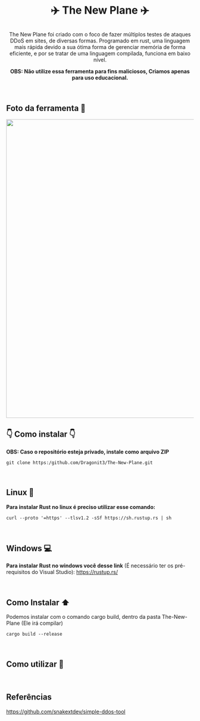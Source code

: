 # <p align = "center"> ✈️ The New Plane ✈️ </p>
<p align = "center"> The New Plane foi criado com o foco de fazer múltiplos testes de ataques DDoS em sites, de diversas formas. Programado em rust, uma linguagem mais rápida devido a sua ótima forma de gerenciar memória de forma eficiente, e por se tratar de uma linguagem compilada, funciona em baixo nível. </p>

**<p align = "center"> OBS: Não utilize essa ferramenta para fins maliciosos, Criamos apenas para uso educacional. </p>**

<br/>

## Foto da ferramenta 📸
<div align="center">
<img src="https://github.com/Dragonit3/The-New-Plane/assets/123481273/b56e5e41-a9fb-4fcc-9544-af51c2d3a785" width="800px" />
</div>


##  👇 Como instalar 👇
**OBS: Caso o repositório esteja privado, instale como arquivo ZIP**
```
git clone https:/github.com/Dragonit3/The-New-Plane.git
```

<br/>

## Linux 🐧
**Para instalar Rust no linux é preciso utilizar esse comando:** 
```
curl --proto '=https' --tlsv1.2 -sSf https://sh.rustup.rs | sh
```
<br/>

## Windows 💻
**Para instalar Rust no windows você desse link** (É necessário ter os pré-requisitos do Visual Studio): https://rustup.rs/ 

<br/> 

## Como Instalar ⬆️
Podemos instalar com o comando cargo build, dentro da pasta The-New-Plane (Ele irá compilar)
```
cargo build --release
```
<br/> 

## Como utilizar  🔧


<br/>

## Referências
https://github.com/snakextdev/simple-ddos-tool 

